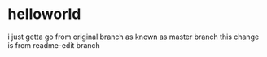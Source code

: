 # helloworld
i just getta go from original branch as known as master branch
this change is from readme-edit branch

